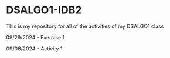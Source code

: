 # DSALGO1-IDB2
This is my repository for all of the activities of my DSALGO1 class

08/29/2024 - Exercise 1

09/06/2024 - Activity 1

